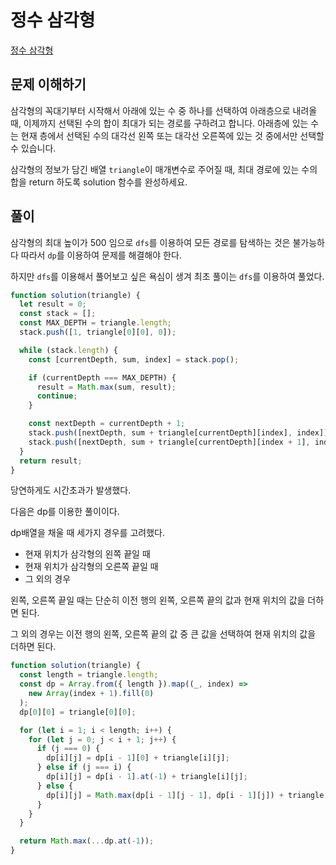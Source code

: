 # 정수 삼각형

[정수 삼각형](https://programmers.co.kr/learn/courses/30/lessons/43105)

## 문제 이해하기

삼각형의 꼭대기부터 시작해서 아래에 있는 수 중 하나를 선택하여 아래층으로 내려올 때, 이제까지 선택된 수의 합이 최대가 되는 경로를 구하려고 합니다. 아래층에 있는 수는 현재 층에서 선택된 수의 대각선 왼쪽 또는 대각선 오른쪽에 있는 것 중에서만 선택할 수 있습니다.

삼각형의 정보가 담긴 배열 `triangle`이 매개변수로 주어질 때, 최대 경로에 있는 수의 합을 return 하도록 solution 함수를 완성하세요.

## 풀이

삼각형의 최대 높이가 500 임으로 `dfs`를 이용하여 모든 경로를 탐색하는 것은 불가능하다 따라서 `dp`를 이용하여 문제를 해결해야 한다.

하지만 `dfs`를 이용해서 풀어보고 싶은 욕심이 생겨 최초 풀이는 `dfs`를 이용하여 풀었다.

```javascript
function solution(triangle) {
  let result = 0;
  const stack = [];
  const MAX_DEPTH = triangle.length;
  stack.push([1, triangle[0][0], 0]);

  while (stack.length) {
    const [currentDepth, sum, index] = stack.pop();

    if (currentDepth === MAX_DEPTH) {
      result = Math.max(sum, result);
      continue;
    }

    const nextDepth = currentDepth + 1;
    stack.push([nextDepth, sum + triangle[currentDepth][index], index]);
    stack.push([nextDepth, sum + triangle[currentDepth][index + 1], index + 1]);
  }
  return result;
}
```

당연하게도 시간초과가 발생했다.

다음은 dp를 이용한 풀이이다.

dp배열을 채울 때 세가지 경우를 고려했다.

- 현재 위치가 삼각형의 왼쪽 끝일 때
- 현재 위치가 삼각형의 오른쪽 끝일 때
- 그 외의 경우

왼쪽, 오른쪽 끝일 때는 단순히 이전 행의 왼쪽, 오른쪽 끝의 값과 현재 위치의 값을 더하면 된다.

그 외의 경우는 이전 행의 왼쪽, 오른쪽 끝의 값 중 큰 값을 선택하여 현재 위치의 값을 더하면 된다.

```javascript
function solution(triangle) {
  const length = triangle.length;
  const dp = Array.from({ length }).map((_, index) =>
    new Array(index + 1).fill(0)
  );
  dp[0][0] = triangle[0][0];

  for (let i = 1; i < length; i++) {
    for (let j = 0; j < i + 1; j++) {
      if (j === 0) {
        dp[i][j] = dp[i - 1][0] + triangle[i][j];
      } else if (j === i) {
        dp[i][j] = dp[i - 1].at(-1) + triangle[i][j];
      } else {
        dp[i][j] = Math.max(dp[i - 1][j - 1], dp[i - 1][j]) + triangle[i][j];
      }
    }
  }

  return Math.max(...dp.at(-1));
}
```
